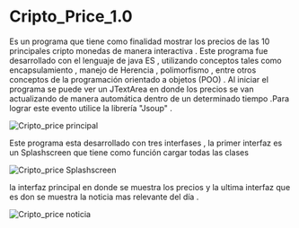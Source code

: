 # Cripto_Price_1.0
Es un programa que tiene como finalidad mostrar los precios de las 10 principales cripto monedas de manera interactiva . Este programa fue desarrollado con el lenguaje de java ES , utilizando conceptos tales como encapsulamiento , manejo de Herencia  , polimorfismo , entre otros conceptos de la programación orientado a objetos (POO) . Al iniciar el programa se puede ver un JTextArea en donde los precios se van actualizando de manera automática dentro de un determinado tiempo .Para lograr este evento utilice la librería "Jsoup" .

![Cripto_price principal](https://user-images.githubusercontent.com/77468883/107888603-34141280-6eec-11eb-8cc9-a97850ac31a5.png)

Este programa esta desarrollado con tres interfases , la primer interfaz es un Splashscreen que tiene como función cargar todas las clases 

![Cripto_price Splashscreen](https://user-images.githubusercontent.com/77468883/107888821-8c97df80-6eed-11eb-87b6-b14f3470b73e.png)

la interfaz principal en donde se muestra los precios y
la ultima interfaz que es don se muestra la noticia mas relevante del día . 

![Cripto_price noticia](https://user-images.githubusercontent.com/77468883/107888838-9de0ec00-6eed-11eb-8a4a-9d2d438da432.png)
